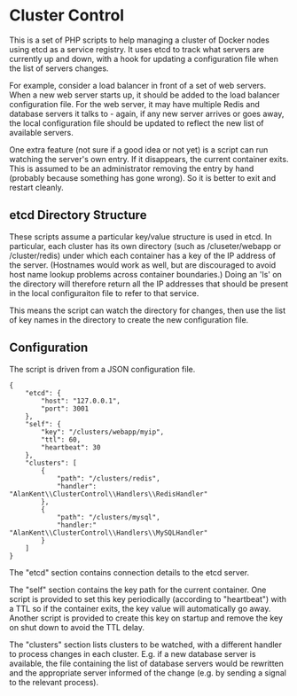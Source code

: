 # Cluster Control

This is a set of PHP scripts to help managing a cluster of Docker nodes using
etcd as a service registry. It uses etcd to track what servers are currently
up and down, with a hook for updating a configuration file when the list of
servers changes.

For example, consider a load balancer in front of a set of web servers. When
a new web server starts up, it should be added to the load balancer
configuration file. For the web server, it may have multiple Redis and database
servers it talks to - again, if any new server arrives or goes away, the
local configuration file should be updated to reflect the new list of available
servers.

One extra feature (not sure if a good idea or not yet) is a script can run
watching the server's own entry. If it disappears, the current container exits.
This is assumed to be an administrator removing the entry by hand (probably
because something has gone wrong). So it is better to exit and restart cleanly.


## etcd Directory Structure

These scripts assume a particular key/value structure is used in etcd. In
particular, each cluster has its own directory (such as /cluseter/webapp or
/cluster/redis) under which each container has a key of the IP address of the
server. (Hostnames would work as well, but are discouraged to avoid host name
lookup problems across container boundaries.) Doing an 'ls' on the directory
will therefore return all the IP addresses that should be present in the
local configuraiton file to refer to that service.

This means the script can watch the directory for changes, then use the list
of key names in the directory to create the new configuration file.

## Configuration

The script is driven from a JSON configuration file.

    {
        "etcd": {
            "host": "127.0.0.1",
            "port": 3001
        },
        "self": {
            "key": "/clusters/webapp/myip",
            "ttl": 60,
            "heartbeat": 30
        },
        "clusters": [
            {
                "path": "/clusters/redis",
                "handler": "AlanKent\\ClusterControl\\Handlers\\RedisHandler"
            },
            {
                "path": "/clusters/mysql",
                "handler:" "AlanKent\\ClusterControl\\Handlers\\MySQLHandler"
            }
        ]
    }

The "etcd" section contains connection details to the etcd server.

The "self" section contains the key path for the current container. One script
is provided to set this key periodically (according to "heartbeat") with a TTL
so if the container exits, the key value will automatically go away. Another
script is provided to create this key on startup and remove the key on shut down
to avoid the TTL delay.

The "clusters" section lists clusters to be watched, with a different handler
to process changes in each cluster. E.g. if a new database server is available,
the file containing the list of database servers would be rewritten and the
appropriate server informed of the change (e.g. by sending a signal to the
relevant process).
